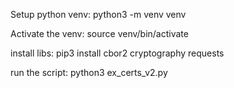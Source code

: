 Setup python venv:
python3 -m venv venv

Activate the venv:
source venv/bin/activate

install libs:
pip3 install cbor2 cryptography requests

run the script:
python3 ex_certs_v2.py 
